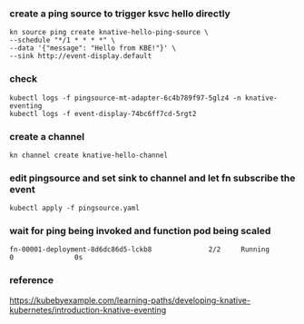 ### create a ping source to trigger ksvc hello directly
```
kn source ping create knative-hello-ping-source \
--schedule "*/1 * * * *" \
--data '{"message": "Hello from KBE!"}' \
--sink http://event-display.default
```
### check
```
kubectl logs -f pingsource-mt-adapter-6c4b789f97-5glz4 -n knative-eventing
kubectl logs -f event-display-74bc6ff7cd-5rgt2
```
### create a channel
```
kn channel create knative-hello-channel
```
### edit pingsource and set sink to channel and let fn subscribe the event

```
kubectl apply -f pingsource.yaml
```

### wait for ping being invoked and function pod being scaled
```
fn-00001-deployment-8d6dc86d5-lckb8              2/2     Running             0               0s
```

### reference
https://kubebyexample.com/learning-paths/developing-knative-kubernetes/introduction-knative-eventing